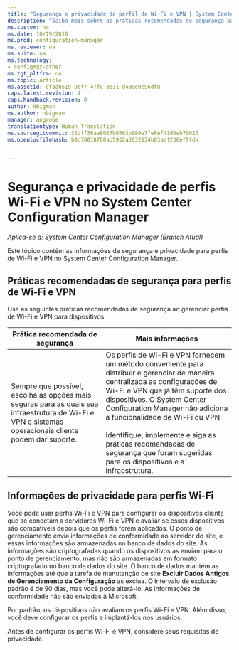 ```yaml
---
title: "Segurança e privacidade do perfil de Wi-Fi e VPN | System Center Configuration Manager"
description: "Saiba mais sobre as práticas recomendadas de segurança para gerenciar perfis de Wi-Fi e VPN para dispositivos no System Center Configuration Manager."
ms.custom: na
ms.date: 10/19/2016
ms.prod: configuration-manager
ms.reviewer: na
ms.suite: na
ms.technology:
- configmgr-other
ms.tgt_pltfrm: na
ms.topic: article
ms.assetid: ef3ab519-9cf7-47fc-8831-d400e0e96df8
caps.latest.revision: 4
caps.handback.revision: 0
author: Nbigman
ms.author: nbigman
manager: angrobe
translationtype: Human Translation
ms.sourcegitcommit: 32dff36aa8027b0563b999e7fe6ef41d0eb79020
ms.openlocfilehash: b9d70018708ab5932a3032134b03aef236ef9fda


---
```

# <a name="security-and-privacy-for-wi-fi-and-vpn-profiles-in-system-center-configuration-manager"></a>Segurança e privacidade de perfis Wi-Fi e VPN no System Center Configuration Manager

*Aplica-se a: System Center Configuration Manager (Branch Atual)*


Este tópico contém as informações de segurança e privacidade para perfis de Wi-Fi e VPN no System Center Configuration Manager.  

##  <a name="a-namebkmksecurityremoteconnectionsa-security-best-practices-for-wi-fi-and-vpn-profiles"></a><a name="BKMK_Security_RemoteConnections"></a> Práticas recomendadas de segurança para perfis de Wi-Fi e VPN  
 Use as seguintes práticas recomendadas de segurança ao gerenciar perfis de Wi-Fi e VPN para dispositivos.  

|Prática recomendada de segurança|Mais informações|  
|----------------------------|----------------------|  
|Sempre que possível, escolha as opções mais seguras para as quais sua infraestrutura de Wi-Fi e VPN e sistemas operacionais cliente podem dar suporte.|Os perfis de Wi-Fi e VPN fornecem um método conveniente para distribuir e gerenciar de maneira centralizada as configurações de Wi-Fi e VPN que já têm suporte dos dispositivos. O System Center Configuration Manager não adiciona a funcionalidade de Wi-Fi ou VPN.<br /><br /> Identifique, implemente e siga as práticas recomendadas de segurança que foram sugeridas para os dispositivos e a infraestrutura.|  

## <a name="privacy-information-for-wi-fi-profiles"></a>Informações de privacidade para perfis Wi-Fi  
 Você pode usar perfis Wi-Fi e VPN para configurar os dispositivos cliente que se conectam a servidores Wi-Fi e VPN e avaliar se esses dispositivos são compatíveis depois que os perfis forem aplicados. O ponto de gerenciamento envia informações de conformidade ao servidor do site, e essas informações são armazenadas no banco de dados do site. As informações são criptografadas quando os dispositivos as enviam para o ponto de gerenciamento, mas não são armazenadas em formato criptografado no banco de dados do site. O banco de dados mantém as informações até que a tarefa de manutenção de site **Excluir Dados Antigos de Gerenciamento da Configuração** as exclua. O intervalo de exclusão padrão é de 90 dias, mas você pode alterá-lo. As informações de conformidade não são enviadas à Microsoft.  

 Por padrão, os dispositivos não avaliam os perfis Wi-Fi e VPN. Além disso, você deve configurar os perfis e implantá-los nos usuários.  

 Antes de configurar os perfis Wi-Fi e VPN, considere seus requisitos de privacidade.  



<!--HONumber=Nov16_HO1-->


